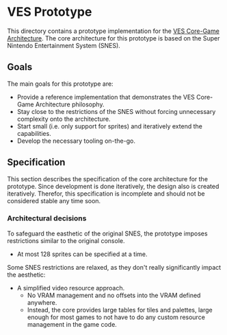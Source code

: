 # VES Prototype

This directory contains a prototype implementation for the
[VES Core-Game Architecture](../README.md#concepts). The core architecture for this prototype is
based on the Super Nintendo Entertainment System (SNES).

## Goals

The main goals for this prototype are:

* Provide a reference implementation that demonstrates the VES Core-Game Architecture philosophy.
* Stay close to the restrictions of the SNES without forcing unnecessary complexity onto the architecture.
* Start small (i.e. only support for sprites) and iteratively extend the capabilities.
* Develop the necessary tooling on-the-go.

## Specification

This section describes the specification of the core architecture for the prototype. Since development is done
iteratively, the design also is created iteratively. Therefor, this specification is incomplete and should not be
considered stable any time soon. 

### Architectural decisions

To safeguard the easthetic of the original SNES, the prototype imposes restrictions similar to the original console.

* At most 128 sprites can be specified at a time.

Some SNES restrictions are relaxed, as they don't really significantly impact the aesthetic:

* A simplified video resource approach.
  * No VRAM management and no offsets into the VRAM defined anywhere.
  * Instead, the core provides large tables for tiles and palettes, large enough for most games to not have to do any
    custom resource management in the game code.
